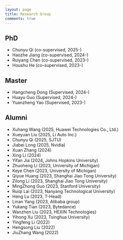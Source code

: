 ```yaml
---
layout: page
title: Research Group
comments: true
---
```


## PhD
* Chunyu Qi (co-supervised, 2025-)
* Haozhe Jiang (co-supervised, 2024-)
* Ruiyang Chen (co-supervised, 2023-)
* Houshu He (co-supervised, 2023-)

## Master
* Hangcheng Dong (Supervised, 2024-)
* Huayu Guo (Supervised, 2024-)
* Yuanzheng Yao (Supervised, 2023-)

## Alumni
* Xuhang Wang (2025, Huawei Technologies Co., Ltd.)
* Xueyuan Liu (2025, Li Auto Inc.)
* Chunyu Qi (2025, SJTU)
* Jiabei Long (2025, Nvidia)
* Xuan Zhang (2024)
* Xing Li (2024)
* Yifan Jia (2024, Johns Hopkins University)
* Zhuoheng Li (2023, University of Michigan)
* Keye Chen (2023, University of Michigan)
* Qiyue Huang (2023, Shanghai Jiao Tong University)
* Zilong Li (2023, Shanghai Jiao Tong University)
* MingZhong Guo (2023, Stanford University)
* Ruiqi Lai (2023, Nanyang Technological University)
* Heng Lu (2023, T-Head)
* Linan Yang (2023, Alibaba group)
* Yukang Tian (2023, Bytedance)
* Wanzhen Liu (2023, HEXIN Technologies)
* Yihong Xu (2023, Tsinghua University)
* Yingfeng Li (2022)
* Hengsong Liu (2022)
* JiuZhang Wang (2022)
